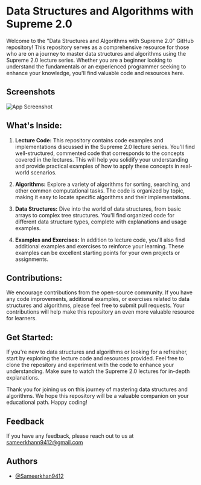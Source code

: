 
# Data Structures and Algorithms with Supreme 2.0

Welcome to the "Data Structures and Algorithms with Supreme 2.0" GitHub repository! This repository serves as a comprehensive resource for those who are on a journey to master data structures and algorithms using the Supreme 2.0 lecture series. Whether you are a beginner looking to understand the fundamentals or an experienced programmer seeking to enhance your knowledge, you'll find valuable code and resources here.


## Screenshots

![App Screenshot](https://dz8fbjd9gwp2s.cloudfront.net/courses/64b15e67e4b0c3a1bd122e75/64b15e67e4b0c3a1bd122e75_scaled_cover.jpg?v=1)


## What's Inside:
1.  **Lecture Code:**  This repository contains code examples and implementations discussed in the Supreme 2.0 lecture series. You'll find well-structured, commented code that corresponds to the concepts covered in the lectures. This will help you solidify your understanding and provide practical examples of how to apply these concepts in real-world scenarios.

2.  **Algorithms:** Explore a variety of algorithms for sorting, searching, and other common computational tasks. The code is organized by topic, making it easy to locate specific algorithms and their implementations.

3.  **Data Structures:** Dive into the world of data structures, from basic arrays to complex tree structures. You'll find organized code for different data structure types, complete with explanations and usage examples.

4.  **Examples and Exercises:** In addition to lecture code, you'll also find additional examples and exercises to reinforce your learning. These examples can be excellent starting points for your own projects or assignments.

## Contributions:
We encourage contributions from the open-source community. If you have any code improvements, additional examples, or exercises related to data structures and algorithms, please feel free to submit pull requests. Your contributions will help make this repository an even more valuable resource for learners.

## Get Started:
If you're new to data structures and algorithms or looking for a refresher, start by exploring the lecture code and resources provided. Feel free to clone the repository and experiment with the code to enhance your understanding. Make sure to watch the Supreme 2.0 lectures for in-depth explanations.

Thank you for joining us on this journey of mastering data structures and algorithms. We hope this repository will be a valuable companion on your educational path. Happy coding!


## Feedback

If you have any feedback, please reach out to us at sameerkhann9412@gmail.com

## Authors

- [@Sameerkhan9412](https://github.com/Sameerkhan9412)

